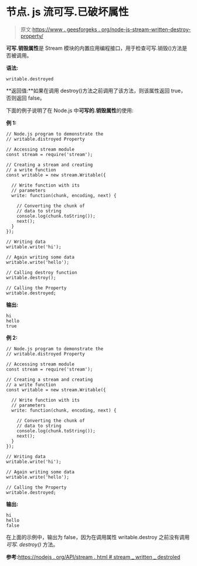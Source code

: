 # 节点. js 流可写.已破坏属性

> 原文:[https://www . geesforgeks . org/node-js-stream-written-destroy-property/](https://www.geeksforgeeks.org/node-js-stream-writable-destroyed-property/)

**可写.销毁属性**是 Stream 模块的内置应用编程接口，用于检查可写.销毁()方法是否被调用。

**语法:**

```
writable.destroyed
```

**返回值:**如果在调用 destroy()方法之前调用了该方法，则该属性返回 true，否则返回 false。

下面的例子说明了在 Node.js 中**可写的.销毁属性**的使用:

**例 1:**

```
// Node.js program to demonstrate the     
// writable.distroyed Property

// Accessing stream module
const stream = require('stream');

// Creating a stream and creating 
// a write function
const writable = new stream.Writable({

  // Write function with its 
  // parameters
  write: function(chunk, encoding, next) {

    // Converting the chunk of
    // data to string
    console.log(chunk.toString());
    next();
  }
});

// Writing data
writable.write('hi');

// Again writing some data
writable.write('hello');

// Calling destroy function
writable.destroy();

// Calling the Property
writable.destroyed;
```

**输出:**

```
hi
hello
true

```

**例 2:**

```
// Node.js program to demonstrate the     
// writable.distroyed Property

// Accessing stream module
const stream = require('stream');

// Creating a stream and creating 
// a write function
const writable = new stream.Writable({

  // Write function with its 
  // parameters
  write: function(chunk, encoding, next) {

    // Converting the chunk of
    // data to string
    console.log(chunk.toString());
    next();
  }
});

// Writing data
writable.write('hi');

// Again writing some data
writable.write('hello');

// Calling the Property
writable.destroyed;
```

**输出:**

```
hi
hello
false

```

在上面的示例中，输出为 false，因为在调用属性 writable.destroy 之前没有调用*可写. destroy()* 方法。

**参考:**[https://nodejs . org/API/stream . html # stream _ written _ destroled](https://nodejs.org/api/stream.html#stream_writable_destroyed)